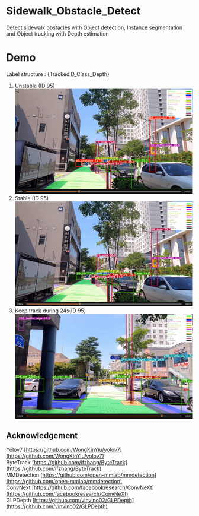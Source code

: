 # Sidewalk_Obstacle_Detect
Detect sidewalk obstacles with Object detection, Instance segmentation and  Object tracking with Depth estimation 

# Demo
Label structure : {TrackedID_Class_Depth}    

1. Unstable (ID 95)    
![unstable](./assets/image01.png)
2. Stable (ID 95)    
![unstable](./assets/image02.png)
3. Keep track during 24s(ID 95)    
![unstable](./assets/image03.png)

## Acknowledgement
Yolov7 [https://github.com/WongKinYiu/yolov7](https://github.com/WongKinYiu/yolov7)    
ByteTrack  [https://github.com/ifzhang/ByteTrack](https://github.com/ifzhang/ByteTrack)    
MMDetection  [https://github.com/open-mmlab/mmdetection](https://github.com/open-mmlab/mmdetection)    
ConvNext  [https://github.com/facebookresearch/ConvNeXt](https://github.com/facebookresearch/ConvNeXt)    
GLPDepth  [https://github.com/vinvino02/GLPDepth](https://github.com/vinvino02/GLPDepth)    
